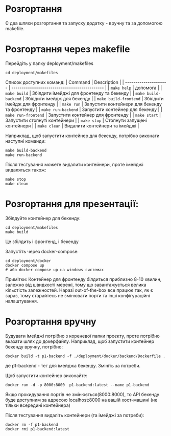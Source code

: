 # Розгортання

Є два шляхи розгортання та запуску додатку - вручну та за допомогою makefile.

# Розгортання через makefile

Перейдіть у папку deployment/makefiles
```
cd deployment/makefiles
```

Список доступних команд:
| Command               | Description                                   |
| --------------------- | --------------------------------------------- |
| `make help`           | допомога                                      |
| `make build`          | Збілдити імейджі для фронтенду та бекенду     |
| `make build-backend`  | Збілдити імейдж для бекенду                   |
| `make build-frontend` | Збілдити імейдж для фронтенду                 |
| `make run`            | Запустити контейнери для бекенду та фронтенду |
| `make run-backend`    | Запустити контейнер для бекенду               |
| `make run-frontend`   | Запустити контейнер для фронтенду             |
| `make start`          | Запустити стопнуті контейнери                 |
| `make stop`           | Стопнути запущені контейнери                  |
| `make clean`          | Видалити контейнери та імейджі                |

Наприклад, щоб запустити контейнер для бекенду, потрібно виконати наступні команди:
```
make build-backend
make run-backend
```

Після тестування можете видалити контейнери, проте імейджі видаляться також:
```
make stop
make clean
```

# Розгортання для презентації:

Збілдуйте контейнер для бекенду:
```
cd deployment/makefiles
make build
```
Це збілдить і фронтенд, і бекенду
 
Запустіть через docker-compose:
```
cd deployment/docker
docker compose up
# або docker-compose up на windows системах
```

Примітки:
Контейнер для фронтенду білдиться приблизно 8-10 хвилин, залежно від швидкості мережі, тому що завантажується велика кільстість залежностей.
Наразі out-of-the-box все працює так, як є зараз, тому старайтесь не змінювати порти та інші конфігураційні налаштування.


# Розгортання вручну

Будувати імейджі потрібно з кореневої папки проєкту, проте потрібно вказати шлях до докерфайлу.
Наприклад, щоб запустити контейнер бекенду вручну, потрібно:
```
docker build -t p1-backend -f ./deployment/docker/backend/Dockerfile .
```
де p1-backend - тег для імейджа бекенду. Змініть за потреби.

Щоб запустити контейнер виконайте:
```
docker run -d -p 8000:8000  p1-backend:latest --name p1-backend
```

Якщо прокидування портів не змінюється(8000:8000), то API бекенду буде доступним за адресою localhost:8000 на вашій хост-машині (не тільки всередині контейнера)

Після тестування видаліть контейнери (та імейджі за потреби):
```
docker rm -f p1-backend
docker rmi p1-backend:latest
```



